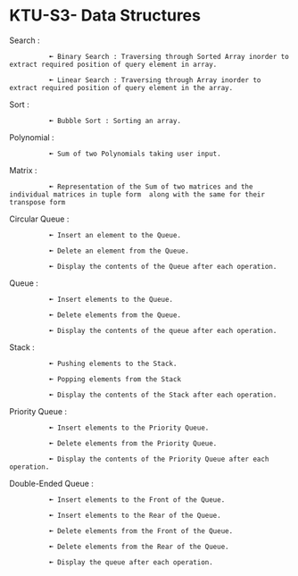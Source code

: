 # KTU-S3- Data Structures

 Search : 

              ➼ Binary Search : Traversing through Sorted Array inorder to extract required position of query element in array.
              
              ➼ Linear Search : Traversing through Array inorder to extract required position of query element in the array.
          
 Sort :

              ➼ Bubble Sort : Sorting an array.

 Polynomial : 

              ➼ Sum of two Polynomials taking user input.
              
 Matrix : 

              ➼ Representation of the Sum of two matrices and the individual matrices in tuple form  along with the same for their transpose form

 Circular Queue : 

              ➼ Insert an element to the Queue.
              
              ➼ Delete an element from the Queue.
              
              ➼ Display the contents of the Queue after each operation.
              

 Queue : 

              ➼ Insert elements to the Queue.
              
              ➼ Delete elements from the Queue.
              
              ➼ Display the contents of the queue after each operation.
              

 Stack : 

              ➼ Pushing elements to the Stack.
              
              ➼ Popping elements from the Stack
              
              ➼ Display the contents of the Stack after each operation.
              
 Priority Queue : 

              ➼ Insert elements to the Priority Queue.
              
              ➼ Delete elements from the Priority Queue.
              
              ➼ Display the contents of the Priority Queue after each operation.
              
 Double-Ended Queue : 

              ➼ Insert elements to the Front of the Queue.
              
              ➼ Insert elements to the Rear of the Queue.
              
              ➼ Delete elements from the Front of the Queue.  
              
              ➼ Delete elements from the Rear of the Queue.
              
              ➼ Display the queue after each operation.

